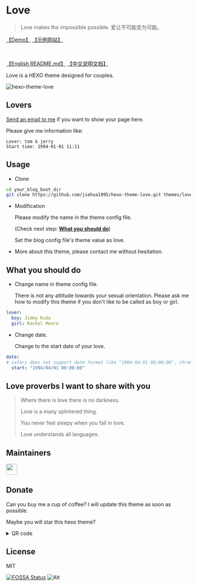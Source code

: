 # Love

> Love makes the impossible possible. 爱让不可能变为可能。


[【Demo】](https://one.jiehua1995.xyz/hexo-theme-love)
[【示例网站】](https://one.jiehua1995.xyz/hexo-theme-love)

</br>

[【English README.md】](https://github.com/jiehua1995/hexo-theme-love/wiki/English-README.md)
[【中文说明文档】](https://github.com/jiehua1995/hexo-theme-love/wiki/%E4%B8%AD%E6%96%87-README.md)

Love is a HEXO theme designed for couples.

![hexo-theme-love](https://cdn.jsdelivr.net/gh/jiehua1995/CDN@master/ImageHosing/20200520010416.png)

## Lovers

[Send an email to me](mailto:fdjiehua@gmail.com) if you want to show your page here.

Please give me information like:

```
Lover: tom & jerry
Start time: 1994-01-01 11:11
```

## Usage

- Clone

```bash
cd your_blog_boot_dir
git clone https://github.com/jiehua1995/hexo-theme-love.git themes/love
```

- Modification

  Please modify the name in the theme config file.

  (Check next step: **[What you should do](https://github.com/jiehua1995/hexo-theme-love/blob/master/README.md#what-you-should-do)**)

  Set the blog config file's theme value as love.

- More about this theme, please contact me without hesitation.

## What you should do 

- Change name in theme config file.

  There is not any attitude towards your sexual orientation. Please ask me how to modify this theme if you don't like to be called as boy or girl.

```yaml
lover:
  boy: Jimmy Kudo 
  girl: Rachel Moore
```

- Change date.

  Change to the start date of your love.

```yml
date:
# safari does not support date format like "1994-04-01 00:00:00", chrome supports both "1994-04-01 00:00:00" and "1994/04/01 00:00:00"
  start: "1994/04/01 00:00:00"
```

## Love proverbs I want to share with you

>  Where there is love there is no darkness.
>
> Love is a many splintered thing.
>
> You never feel sleepy when you fall in love.
> 
> Love understands all languages.

## Maintainers

<a href="https://github.com/jiehua1995"><img src="https://blog.jiehua1995.xyz/img/avatar.jpeg" height="30px"></img></a>

## Donate

Can you buy me a cup of coffee? I will update this theme as soon as possible.

Maybe you will star this hexo theme?

<details>
    <summary>QR code</summary>
    <img width="600" src="https://cdn.jsdelivr.net/gh/jiehua1995/CDN@master/ImageHosing/20200520024523.jpg" alt="sponsor">
</details>

## License
MIT


[![FOSSA Status](https://app.fossa.com/api/projects/git%2Bgithub.com%2Fjiehua1995%2Fhexo-theme-love.svg?type=large)](https://app.fossa.com/projects/git%2Bgithub.com%2Fjiehua1995%2Fhexo-theme-love?ref=badge_large)
![Alt](https://repobeats.axiom.co/api/embed/139954d2e1fb2551e6744db9363810516d6d6b27.svg "Repobeats analytics image")
